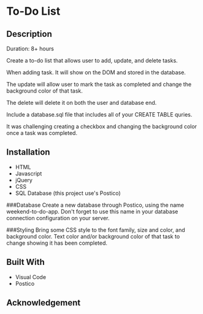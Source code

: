 # To-Do List


## Description
Duration: 8+ hours

Create a to-do list that allows user to add, update, and delete tasks.

When adding task. It will show on the DOM and stored in the database.

The update will allow user to mark the task as completed and change the background color of that task.

The delete will delete it on both the user and database end.

Include a database.sql file that includes all of your CREATE TABLE quries.

It was challenging creating a checkbox and changing the background color once a task was completed.

## Installation
- HTML
- Javascript
- jQuery
- CSS
- SQL Database (this project use's Postico)

###Database
Create a new database through Postico, using the name weekend-to-do-app. Don't forget to use this name in your database connection configuration on your server.

###Styling
Bring some CSS style to the font family, size and color, and background color. Text color and/or background color of that task to change showing it has been completed.

## Built With

- Visual Code
- Postico

## Acknowledgement

